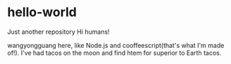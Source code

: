 # hello-world
Just another repository
Hi humans!

wangyongguang here, like Node.js and cooffeescript(that's what I'm made of!).
I've had tacos on the moon and find htem for superior to Earth tacos.
